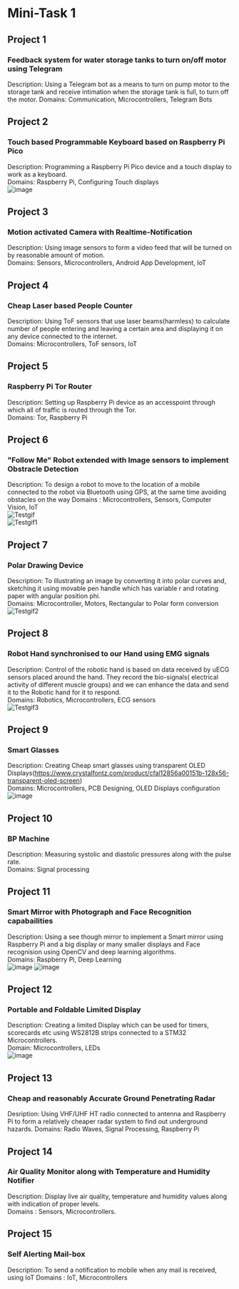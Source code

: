 # Mini-Task 1 # 
## Project 1 ## 
### Feedback system for water storage tanks to turn on/off motor using Telegram  
Description: Using a Telegram bot as a means to turn on pump motor to the storage tank and receive intimation when the storage tank is full, to turn off the motor.
Domains: Communication, Microcontrollers, Telegram Bots  
## Project 2 ##  
### Touch based Programmable Keyboard based on Raspberry Pi Pico
Description: Programming a Raspberry Pi Pico device and a touch display to work as a keyboard.  
Domains: Raspberry Pi, Configuring Touch displays  
![image](https://user-images.githubusercontent.com/84671311/121175039-3eca2d00-c878-11eb-8c74-2bde324fac0b.png)  
## Project 3 ##  
### Motion activated Camera with Realtime-Notification  
Description: Using image sensors to form a video feed that will be turned on by reasonable amount of motion.     
Domains: Sensors, Microcontrollers, Android App Development, IoT
## Project 4 ##
### Cheap Laser based People Counter
Description: Using ToF sensors that use laser beams(harmless) to calculate number of people entering and leaving a certain area and displaying it on any device connected to the internet.  
Domains: Microcontrollers, ToF sensors, IoT  
## Project 5
### Raspberry Pi Tor Router
Description: Setting up Raspberry Pi device as an accesspoint through which all of traffic is routed through the Tor.  
Domains: Tor, Raspberry Pi
## Project 6
### "Follow Me" Robot extended with Image sensors to implement Obstracle Detection
Description: To design a robot to move to the location of a mobile connected to the robot via Bluetooth using GPS, at the same time avoiding obstacles on the way
Domains : Microcontrollers, Sensors, Computer Vision, IoT  
![Testgif](https://user-images.githubusercontent.com/84671311/121174773-e7c45800-c877-11eb-8ed0-0f38b1a6d0d6.gif)  
![Testgif1](https://user-images.githubusercontent.com/84671311/121176478-e2680d00-c879-11eb-80ff-7f0ec76bf14a.gif)
## Project 7
### Polar Drawing Device
Description: To illustrating an image by converting it into polar curves and, sketching it using movable pen handle which has variable r and rotating paper with angular position phi.  
Domains: Microcontroller, Motors, Rectangular to Polar form conversion  
![Testgif2](https://user-images.githubusercontent.com/84671311/121186442-ba31db80-c884-11eb-8161-0cffb52597cc.gif)  
## Project 8
### Robot Hand synchronised to our Hand using EMG signals
Description: Control of the robotic hand is based on data received by uECG sensors placed around the hand. They record the bio-signals( electrical activity of different muscle groups) and we can enhance the data and send it to the Robotic hand for it to respond.  
Domains: Robotics, Microcontrollers, ECG sensors  
![Testgif3](https://user-images.githubusercontent.com/84671311/121216853-e6f2ec80-c89e-11eb-95fb-0dbbc9cfac8a.gif)
## Project 9
### Smart Glasses
Description: Creating Cheap smart glasses using transparent OLED Displays(https://www.crystalfontz.com/product/cfal12856a00151b-128x56-transparent-oled-screen)  
Domains: Microcontrollers, PCB Designing, OLED Displays configuration  
![image](https://user-images.githubusercontent.com/84671311/121223796-84511f00-c8a5-11eb-8f1d-47309c5f63d2.png)
## Project 10
### BP Machine
Description: Measuring systolic and diastolic pressures along with the pulse rate.  
Domains: Signal processing  
## Project 11
### Smart Mirror with Photograph and Face Recognition capabailities
Description: Using a see though mirror to implement a Smart mirror using Raspberry Pi and a big display or many smaller displays and Face recognision using OpenCV and deep learning algorithms.  
Domains: Raspberry Pi, Deep Learning  
![image](https://user-images.githubusercontent.com/84671311/121282706-96f44400-c8f7-11eb-87db-6c9728d16612.png)
![image](https://user-images.githubusercontent.com/84671311/121282825-c60ab580-c8f7-11eb-81bc-c07cfc30411d.png)
## Project 12
### Portable and Foldable Limited Display
Description: Creating a limited Display which can be used for timers, scorecards etc using WS2812B strips connected to a STM32 Microcontrollers.  
Domain: Microcontrollers, LEDs  
![image](https://user-images.githubusercontent.com/84671311/121302813-df235e80-c917-11eb-80cb-bd9df9189483.png)
## Project 13
### Cheap and reasonably Accurate Ground Penetrating Radar
Desription: Using VHF/UHF HT radio connected to antenna and Raspberry Pi to form a relatively cheaper radar system to find out underground hazards.
Domains: Radio Waves, Signal Processing, Raspberry Pi  
## Project 14
### Air Quality Monitor along with Temperature and Humidity Notifier
Description: Display live air quality, temperature and humidity values along with indication of proper levels.  
Domains : Sensors, Microcontrollers.  
## Project 15
### Self Alerting Mail-box
Description: To send a notification to mobile when any mail is received, using IoT
Domains : IoT, Microcontrollers






